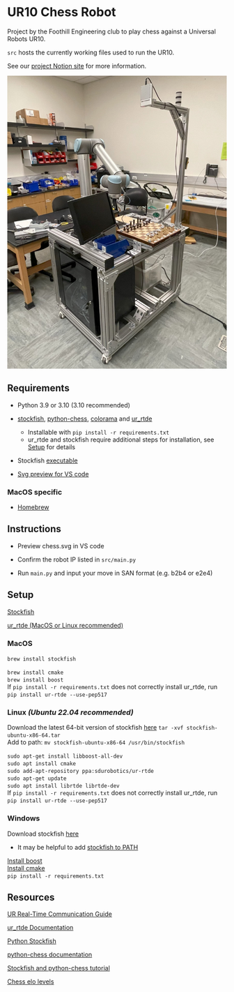 # UR10 Chess Robot

Project by the Foothill Engineering club to play chess against a Universal Robots UR10.

`src` hosts the currently working files used to run the UR10.

See our [project Notion site](https://splendid-eel-64f.notion.site/UR10-Chess-Robot-eca1ce190f8b4982b52d836f1d4e0b59) for more information.

![Photo of the UR10 chess robot](/assets/images/UR10_4_26_24.jpg)

## Requirements

- Python 3.9 or 3.10 (3.10 recommended)

- [stockfish](https://pypi.org/project/stockfish/), [python-chess](https://pypi.org/project/chess/), [colorama](https://pypi.org/project/colorama/) and [ur_rtde](https://pypi.org/project/ur-rtde/)

  - Installable with `pip install -r requirements.txt`
  - ur_rtde and stockfish require additional steps for installation, see [Setup](#setup) for details

- Stockfish [executable](#setup)

- [Svg preview for VS code](https://marketplace.visualstudio.com/items?itemName=jock.svg)

### MacOS specific

- [Homebrew](https://brew.sh/)

## Instructions

- Preview chess.svg in VS code

- Confirm the robot IP listed in `src/main.py`

- Run `main.py` and input your move in SAN format (e.g. b2b4 or e2e4)

## Setup

[Stockfish](https://stockfishchess.org/download/)

[ur_rtde (MacOS or Linux recommended)](https://sdurobotics.gitlab.io/ur_rtde/installation/installation.html)

### MacOS

`brew install stockfish`

`brew install cmake`  
`brew install boost`  
If `pip install -r requirements.txt` does not correctly install ur_rtde, run `pip install ur-rtde --use-pep517`

### Linux _(Ubuntu 22.04 recommended)_

Download the latest 64-bit version of stockfish [here](https://stockfishchess.org/download/linux/)
`tar -xvf stockfish-ubuntu-x86-64.tar`  
Add to path: `mv stockfish-ubuntu-x86-64 /usr/bin/stockfish`

`sudo apt-get install libboost-all-dev`  
`sudo apt install cmake`  
`sudo add-apt-repository ppa:sdurobotics/ur-rtde`  
`sudo apt-get update`  
`sudo apt install librtde librtde-dev`  
If `pip install -r requirements.txt` does not correctly install ur_rtde, run `pip install ur-rtde --use-pep517`

### Windows

Download stockfish [here](https://stockfishchess.org/download/)

- It may be helpful to add [stockfish to PATH](https://medium.com/@kevinmarkvi/how-to-add-executables-to-your-path-in-windows-5ffa4ce61a53)

[Install boost](https://www.geeksforgeeks.org/how-to-install-c-boost-libraries-on-windows/)  
[Install cmake](https://cmake.org/download/)  
`pip install -r requirements.txt`

## Resources

[UR Real-Time Communication Guide](https://www.universal-robots.com/articles/ur/interface-communication/real-time-data-exchange-rtde-guide/)

[ur_rtde Documentation](https://sdurobotics.gitlab.io/ur_rtde/index.html)

[Python Stockfish](https://github.com/zhelyabuzhsky/stockfish)

[python-chess documentation](https://python-chess.readthedocs.io/en/latest/index.html)

[Stockfish and python-chess tutorial](https://github.com/rogerfitz/tutorials/blob/master/python_chess/0_Chess_Basics.ipynb)

[Chess elo levels](https://en.wikipedia.org/wiki/Chess_rating_system)
